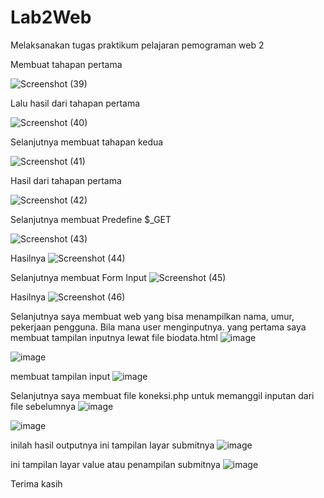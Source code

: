 # Lab2Web
Melaksanakan tugas praktikum pelajaran pemograman web 2

Membuat tahapan pertama

![Screenshot (39)](https://user-images.githubusercontent.com/116700466/224975691-a21e09ff-ddb1-4432-917b-3c5aac1e299c.png)

Lalu hasil dari tahapan pertama

![Screenshot (40)](https://user-images.githubusercontent.com/116700466/224975831-215e7d54-0b79-4531-9d5a-866db224af62.png)

Selanjutnya membuat tahapan kedua

![Screenshot (41)](https://user-images.githubusercontent.com/116700466/224975956-816664ad-167a-406f-a26a-666fa4efe377.png)

Hasil dari tahapan pertama

![Screenshot (42)](https://user-images.githubusercontent.com/116700466/224976157-99e7e35b-0502-4a90-acd7-ac76b161de78.png)

Selanjutnya membuat Predefine $_GET

![Screenshot (43)](https://user-images.githubusercontent.com/116700466/224976977-f5f7b04e-e61b-4c1b-b117-1c5f84a948b6.png)

Hasilnya
![Screenshot (44)](https://user-images.githubusercontent.com/116700466/224977048-79f719a9-d3f7-4a79-9f35-158657e13478.png)

Selanjutnya membuat Form Input
![Screenshot (45)](https://user-images.githubusercontent.com/116700466/224977256-0207f3b1-4401-467a-a391-0cf6eb6cdd2f.png)

Hasilnya
![Screenshot (46)](https://user-images.githubusercontent.com/116700466/224977314-0956c9aa-38d0-4960-b5fe-2f53c94d4c58.png)

Selanjutnya saya membuat web yang bisa menampilkan nama, umur, pekerjaan pengguna. Bila mana user menginputnya.
yang pertama saya membuat tampilan inputnya lewat file biodata.html
![image](https://user-images.githubusercontent.com/116700466/226112423-8e0a7ea4-f51f-42ac-b23e-9edb1a6d3aec.png)

![image](https://user-images.githubusercontent.com/116700466/226112580-80c07e92-f14d-4728-adcf-de723aef1dfd.png)

membuat tampilan input
![image](https://user-images.githubusercontent.com/116700466/226112606-3977b37d-964c-46b3-b9f9-b4edca4f941d.png)

Selanjutnya saya membuat file koneksi.php untuk memanggil inputan dari file sebelumnya
![image](https://user-images.githubusercontent.com/116700466/226112669-2ac05ace-8678-418d-8616-2a53f2f58f95.png)

![image](https://user-images.githubusercontent.com/116700466/226112679-2925ff4b-9d42-43eb-956e-1debe0a46ef7.png)

inilah hasil outputnya
ini tampilan layar submitnya
![image](https://user-images.githubusercontent.com/116700466/226112796-c5b9a5c9-9143-4647-a3b0-ff273fe23105.png)

ini tampilan layar value atau penampilan submitnya
![image](https://user-images.githubusercontent.com/116700466/226112840-63bbc463-37f6-42ae-aacb-710e113d01a6.png)

Terima kasih





